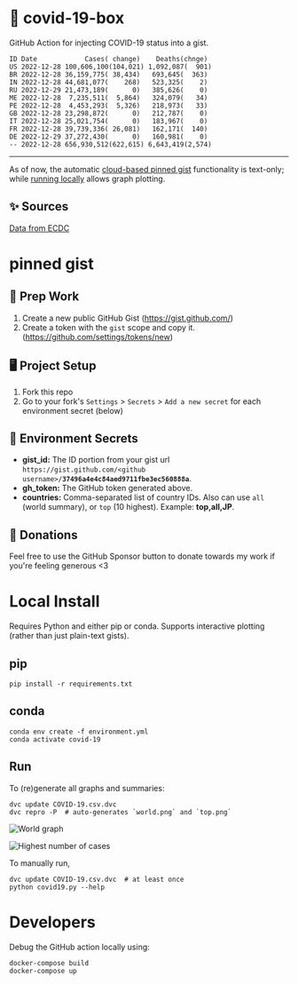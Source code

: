 # 🏥 covid-19-box

GitHub Action for injecting COVID-19 status into a gist.

```
ID Date            Cases( change)    Deaths(chnge)
US 2022-12-28 100,606,100(104,021) 1,092,087(  901)
BR 2022-12-28 36,159,775( 38,434)   693,645(  363)
IN 2022-12-28 44,681,077(    268)   523,325(    2)
RU 2022-12-29 21,473,189(      0)   385,626(    0)
ME 2022-12-28  7,235,511(  5,864)   324,079(   34)
PE 2022-12-28  4,453,293(  5,326)   218,973(   33)
GB 2022-12-28 23,298,872(      0)   212,787(    0)
IT 2022-12-28 25,021,754(      0)   183,967(    0)
FR 2022-12-28 39,739,336( 26,081)   162,171(  140)
DE 2022-12-29 37,272,430(      0)   160,981(    0)
-- 2022-12-28 656,930,512(622,615) 6,643,419(2,574)
```

---

As of now, the automatic [cloud-based pinned gist](#pinned-gist) functionality is text-only;
while [running locally](#local-install) allows graph plotting.

## ✨ Sources

[Data from ECDC](https://www.ecdc.europa.eu/en/publications-data/download-todays-data-geographic-distribution-covid-19-cases-worldwide)

# pinned gist

## 🎒 Prep Work
1. Create a new public GitHub Gist (https://gist.github.com/)
1. Create a token with the `gist` scope and copy it. (https://github.com/settings/tokens/new)

## 🖥 Project Setup
1. Fork this repo
1. Go to your fork's `Settings` > `Secrets` > `Add a new secret` for each environment secret (below)

## 🤫 Environment Secrets
- **gist_id:** The ID portion from your gist url `https://gist.github.com/<github username>/`**`37496a4e4c84aed9711fbe3ec560888a`**.
- **gh_token:** The GitHub token generated above.
- **countries:** Comma-separated list of country IDs. Also can use `all` (world summary), or `top` (10 highest). Example: **top,all,JP**.

## 💸 Donations

Feel free to use the GitHub Sponsor button to donate towards my work if you're feeling generous <3

# Local Install

Requires Python and either pip or conda. Supports interactive plotting (rather than just plain-text gists).

## pip

```
pip install -r requirements.txt
```

## conda

```
conda env create -f environment.yml
conda activate covid-19
```

## Run

To (re)generate all graphs and summaries:

```
dvc update COVID-19.csv.dvc
dvc repro -P  # auto-generates `world.png` and `top.png`
```

![World graph](world.png)

![Highest number of cases](top.png)

To manually run,

```
dvc update COVID-19.csv.dvc  # at least once
python covid19.py --help
```

# Developers

Debug the GitHub action locally using:

```
docker-compose build
docker-compose up
```
